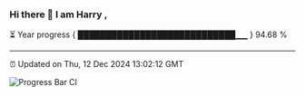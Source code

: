 ### Hi there 👋 I am Harry , 

⏳ Year progress { ████████████████████████████▁▁ } 94.68 %

---

⏰ Updated on Thu, 12 Dec 2024 13:02:12 GMT

![Progress Bar CI](https://github.com/duykhang68/duykhang68/workflows/Progress%20Bar%20CI/badge.svg)
